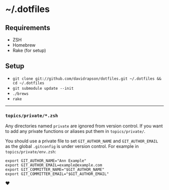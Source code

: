 # ~/.dotfiles

## Requirements

- ZSH
- Homebrew
- Rake (for setup)

## Setup

- `git clone git://github.com/davidrapson/dotfiles.git ~/.dotfiles && cd ~/.dotfiles`
- `git submodule update --init`
- `./brews`
- `rake`

---

### `topics/private/*.zsh`

Any directories named `private` are ignored from version control. If you want to add any private functions or aliases put them in `topics/private/`.

You should use a private file to set `GIT_AUTHOR_NAME` and `GIT_AUTHOR_EMAIL` as the global `.gitconfig` is under version control. For example in `topics/private/env.zsh`:

```
export GIT_AUTHOR_NAME="Ann Example"
export GIT_AUTHOR_EMAIL=example@example.com
export GIT_COMMITTER_NAME="$GIT_AUTHOR_NAME"
export GIT_COMMITTER_EMAIL="$GIT_AUTHOR_EMAIL"
```

♥
